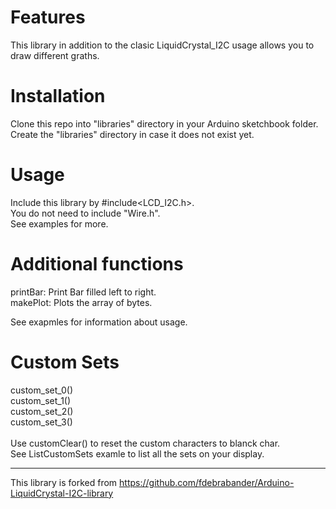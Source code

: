 # Features #
This library in addition to the clasic LiquidCrystal_I2C usage allows you to draw different graths.

# Installation #
Clone this repo into "libraries" directory in your Arduino sketchbook folder. </br>
Create the "libraries" directory in case it does not exist yet.

# Usage #
Include this library by #include<LCD_I2C.h>. </br>
You do not need to include "Wire.h". </br>
See examples for more.

# Additional functions #
printBar: Print Bar filled left to right. </br>
makePlot: Plots the array of bytes. </br>

See exapmles for information about usage.

# Custom Sets #
custom_set_0() </br>
custom_set_1() </br>
custom_set_2() </br>
custom_set_3() </br>
</br>
Use customClear() to reset the custom characters to blanck char. </br>
See ListCustomSets examle to list all the sets on your display.

-------------------------------------------------------------------------------------------------------------------
This library is forked from https://github.com/fdebrabander/Arduino-LiquidCrystal-I2C-library
